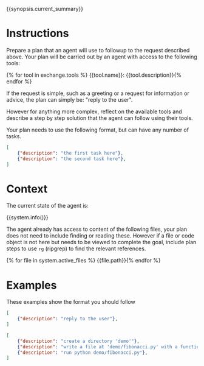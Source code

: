 {{synopsis.current_summary}}

# Instructions

Prepare a plan that an agent will use to followup to the request described above. Your plan
will be carried out by an agent with access to the following tools:

{% for tool in exchange.tools %}
{{tool.name}}: {{tool.description}}{% endfor %}

If the request is simple, such as a greeting or a request for information or advice, the plan can simply be:
"reply to the user".

However for anything more complex, reflect on the available tools and describe a step by step
solution that the agent can follow using their tools.

Your plan needs to use the following format, but can have any number of tasks.

```json
[
    {"description": "the first task here"},
    {"description": "the second task here"},
]
```


# Context

The current state of the agent is:

{{system.info()}}

The agent already has access to content of the following files, your plan does not need to include finding or reading these.
However if a file or code object is not here but needs to be viewed to complete the goal, include plan steps to
use `rg` (ripgrep) to find the relevant references.

{% for file in system.active_files %}
{{file.path}}{% endfor %}

# Examples

These examples show the format you should follow

```json
[
    {"description": "reply to the user"},
]
```

```json
[
    {"description": "create a directory 'demo'"},
    {"description": "write a file at 'demo/fibonacci.py' with a function fibonacci implementation"},
    {"description": "run python demo/fibonacci.py"},
]
```
